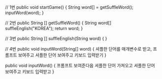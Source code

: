 // 1번
public void startGame() {
	String word[] = getSuffleWord();
	inputWord(word);
}

// 2번
public String [] getSuffleWord() {
	String word[] suffleEnglish("KOREA");
	return word;
}

// 3번
public String [] suffleEnglish(String word) {
}

// 4번
public void inputWord(String[] word) {
	셔플한 단어를 매개변수로 받고,
	프롬프트 보여주고
	셔플한 단어 보여주고
	키보드 입력받기
}

public void inputWord() {
	프롬프트 보여준다음
	셔플한 단어 가져오고
	셔플한 단어 보여주고
	키보드 입력받고
}

